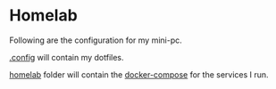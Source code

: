 # Homelab

Following are the configuration for my mini-pc.

[.config](./config) will contain my dotfiles.

[homelab](./homelab) folder will contain the [docker-compose](./homelab/docker-compose.yml) for the services I run.
